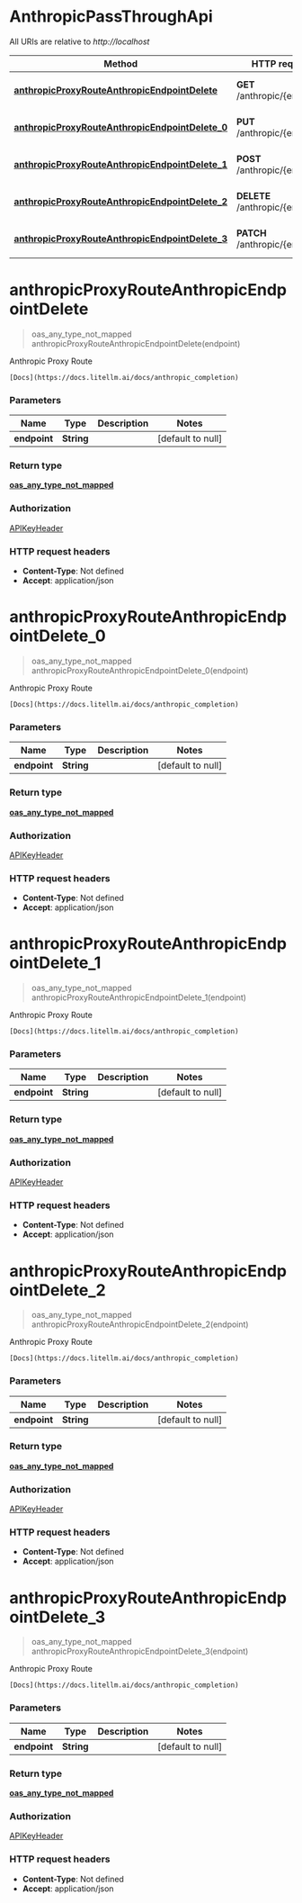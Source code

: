 # AnthropicPassThroughApi

All URIs are relative to *http://localhost*

| Method | HTTP request | Description |
|------------- | ------------- | -------------|
| [**anthropicProxyRouteAnthropicEndpointDelete**](AnthropicPassThroughApi.md#anthropicProxyRouteAnthropicEndpointDelete) | **GET** /anthropic/{endpoint} | Anthropic Proxy Route |
| [**anthropicProxyRouteAnthropicEndpointDelete_0**](AnthropicPassThroughApi.md#anthropicProxyRouteAnthropicEndpointDelete_0) | **PUT** /anthropic/{endpoint} | Anthropic Proxy Route |
| [**anthropicProxyRouteAnthropicEndpointDelete_1**](AnthropicPassThroughApi.md#anthropicProxyRouteAnthropicEndpointDelete_1) | **POST** /anthropic/{endpoint} | Anthropic Proxy Route |
| [**anthropicProxyRouteAnthropicEndpointDelete_2**](AnthropicPassThroughApi.md#anthropicProxyRouteAnthropicEndpointDelete_2) | **DELETE** /anthropic/{endpoint} | Anthropic Proxy Route |
| [**anthropicProxyRouteAnthropicEndpointDelete_3**](AnthropicPassThroughApi.md#anthropicProxyRouteAnthropicEndpointDelete_3) | **PATCH** /anthropic/{endpoint} | Anthropic Proxy Route |


<a name="anthropicProxyRouteAnthropicEndpointDelete"></a>
# **anthropicProxyRouteAnthropicEndpointDelete**
> oas_any_type_not_mapped anthropicProxyRouteAnthropicEndpointDelete(endpoint)

Anthropic Proxy Route

    [Docs](https://docs.litellm.ai/docs/anthropic_completion)

### Parameters

|Name | Type | Description  | Notes |
|------------- | ------------- | ------------- | -------------|
| **endpoint** | **String**|  | [default to null] |

### Return type

[**oas_any_type_not_mapped**](../Models/AnyType.md)

### Authorization

[APIKeyHeader](../README.md#APIKeyHeader)

### HTTP request headers

- **Content-Type**: Not defined
- **Accept**: application/json

<a name="anthropicProxyRouteAnthropicEndpointDelete_0"></a>
# **anthropicProxyRouteAnthropicEndpointDelete_0**
> oas_any_type_not_mapped anthropicProxyRouteAnthropicEndpointDelete_0(endpoint)

Anthropic Proxy Route

    [Docs](https://docs.litellm.ai/docs/anthropic_completion)

### Parameters

|Name | Type | Description  | Notes |
|------------- | ------------- | ------------- | -------------|
| **endpoint** | **String**|  | [default to null] |

### Return type

[**oas_any_type_not_mapped**](../Models/AnyType.md)

### Authorization

[APIKeyHeader](../README.md#APIKeyHeader)

### HTTP request headers

- **Content-Type**: Not defined
- **Accept**: application/json

<a name="anthropicProxyRouteAnthropicEndpointDelete_1"></a>
# **anthropicProxyRouteAnthropicEndpointDelete_1**
> oas_any_type_not_mapped anthropicProxyRouteAnthropicEndpointDelete_1(endpoint)

Anthropic Proxy Route

    [Docs](https://docs.litellm.ai/docs/anthropic_completion)

### Parameters

|Name | Type | Description  | Notes |
|------------- | ------------- | ------------- | -------------|
| **endpoint** | **String**|  | [default to null] |

### Return type

[**oas_any_type_not_mapped**](../Models/AnyType.md)

### Authorization

[APIKeyHeader](../README.md#APIKeyHeader)

### HTTP request headers

- **Content-Type**: Not defined
- **Accept**: application/json

<a name="anthropicProxyRouteAnthropicEndpointDelete_2"></a>
# **anthropicProxyRouteAnthropicEndpointDelete_2**
> oas_any_type_not_mapped anthropicProxyRouteAnthropicEndpointDelete_2(endpoint)

Anthropic Proxy Route

    [Docs](https://docs.litellm.ai/docs/anthropic_completion)

### Parameters

|Name | Type | Description  | Notes |
|------------- | ------------- | ------------- | -------------|
| **endpoint** | **String**|  | [default to null] |

### Return type

[**oas_any_type_not_mapped**](../Models/AnyType.md)

### Authorization

[APIKeyHeader](../README.md#APIKeyHeader)

### HTTP request headers

- **Content-Type**: Not defined
- **Accept**: application/json

<a name="anthropicProxyRouteAnthropicEndpointDelete_3"></a>
# **anthropicProxyRouteAnthropicEndpointDelete_3**
> oas_any_type_not_mapped anthropicProxyRouteAnthropicEndpointDelete_3(endpoint)

Anthropic Proxy Route

    [Docs](https://docs.litellm.ai/docs/anthropic_completion)

### Parameters

|Name | Type | Description  | Notes |
|------------- | ------------- | ------------- | -------------|
| **endpoint** | **String**|  | [default to null] |

### Return type

[**oas_any_type_not_mapped**](../Models/AnyType.md)

### Authorization

[APIKeyHeader](../README.md#APIKeyHeader)

### HTTP request headers

- **Content-Type**: Not defined
- **Accept**: application/json

